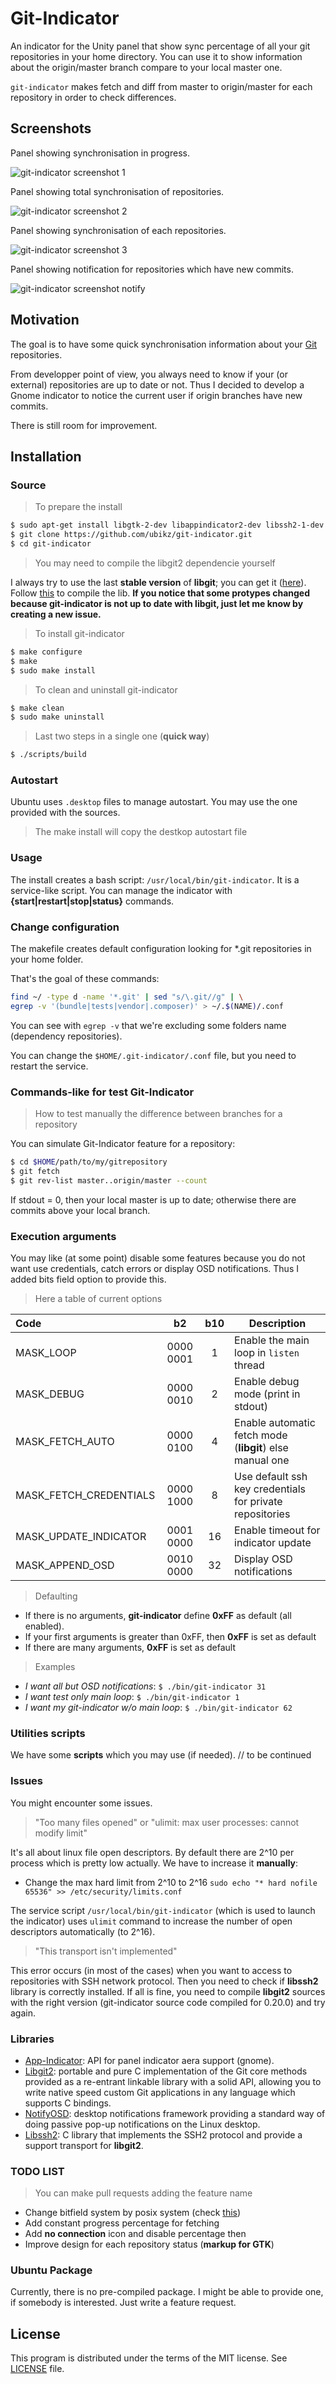 # Git-Indicator

An indicator for the Unity panel that show sync percentage of all your git repositories in your home directory. You can use it to show information about the origin/master branch compare to your local master one.

`git-indicator` makes fetch and diff from master to origin/master for each repository in order to check differences.

## Screenshots

Panel showing synchronisation in progress.

![git-indicator screenshot 1](https://github.com/UbikZ/git-indicator/blob/gh-pages/img/git_indicator_3.png "git-indicator screenshot 1")

Panel showing total synchronisation of repositories.

![git-indicator screenshot 2](https://github.com/UbikZ/git-indicator/blob/gh-pages/img/git_indicator_2.png "git-indicator screenshot 2")

Panel showing synchronisation of each repositories.

![git-indicator screenshot 3](https://github.com/UbikZ/git-indicator/blob/gh-pages/img/git_indicator.png "git-indicator screenshot 3")

Panel showing notification for repositories which have new commits.

![git-indicator screenshot notify](https://github.com/UbikZ/git-indicator/blob/gh-pages/img/git_indicator_notify.png "git-indicator screenshot notify")



## Motivation

The goal is to have some quick synchronisation information about your [Git](http://www.git-scm.com/) repositories.

From developper point of view, you always need to know if your (or external) repositories are up to date or not. Thus I decided to develop a Gnome indicator to notice the current user if origin branches have new commits.

There is still room for improvement.

## Installation

### Source
> To prepare the install

```bash
$ sudo apt-get install libgtk-2-dev libappindicator2-dev libssh2-1-dev libgit2-dev libnotify-dev
$ git clone https://github.com/ubikz/git-indicator.git
$ cd git-indicator
```

> You may need to compile the libgit2 dependencie yourself

I always try to use the last **stable version** of **libgit**; you can get it ([here](https://github.com/libgit2/libgit2/releases)).
Follow [this](https://github.com/libgit2/libgit2) to compile the lib.
**If you notice that some protypes changed because git-indicator is not up to date with libgit, just let me know by creating a new issue.**

> To install git-indicator

```bash
$ make configure
$ make
$ sudo make install
```

> To clean and uninstall git-indicator

```bash
$ make clean
$ sudo make uninstall
```

> Last two steps in a single one (**quick way**)

```bash
$ ./scripts/build
```

### Autostart

Ubuntu uses `.desktop` files to manage autostart. You may use the one provided
with the sources.
> The make install will copy the destkop autostart file

### Usage

The install creates a bash script: `/usr/local/bin/git-indicator`. It is a service-like script.
You can manage the indicator with **{start|restart|stop|status}** commands.

### Change configuration

The makefile creates default configuration looking for *.git repositories in your home folder.

That's the goal of these commands:
```bash
find ~/ -type d -name '*.git' | sed "s/\.git//g" | \
egrep -v '(bundle|tests|vendor|.composer)' > ~/.$(NAME)/.conf
```

You can see with `egrep -v` that we're excluding some folders name (dependency repositories).

You can change the `$HOME/.git-indicator/.conf` file, but you need to restart the service.

### Commands-like for test Git-Indicator
> How to test manually the difference between branches for a repository

You can simulate Git-Indicator feature for a repository:
```bash
$ cd $HOME/path/to/my/gitrepository
$ git fetch
$ git rev-list master..origin/master --count
```

If stdout = 0, then your local master is up to date; otherwise there are commits above your local branch.

### Execution arguments

You may like (at some point) disable some features because you do not want use credentials, catch errors or display OSD notifications.
Thus I added bits field option to provide this.

> Here a table of current options

| Code                   | b2         | b10    | Description
|:-------- |:--------:|:--------:| -------- 
| MASK_LOOP              | 0000 0001  | 1      | Enable the main loop in `listen` thread
| MASK_DEBUG             | 0000 0010  | 2      | Enable debug mode (print in stdout)
| MASK_FETCH_AUTO        | 0000 0100  | 4      | Enable automatic fetch mode (**libgit**) else manual one
| MASK_FETCH_CREDENTIALS | 0000 1000  | 8      | Use default ssh key credentials for private repositories
| MASK_UPDATE_INDICATOR  | 0001 0000  | 16     | Enable timeout for indicator update
| MASK_APPEND_OSD        | 0010 0000  | 32     | Display OSD notifications

> Defaulting

* If there is no arguments, **git-indicator** define **0xFF** as default (all enabled).
* If your first arguments is greater than 0xFF, then **0xFF** is set as default
* If there are many arguments, **0xFF** is set as default

> Examples

* *I want all but OSD notifications*: `$ ./bin/git-indicator 31`
* *I want test only main loop*: `$ ./bin/git-indicator 1`
* *I want my git-indicator w/o main loop*: `$ ./bin/git-indicator 62`

### Utilities scripts

We have some **scripts** which you may use (if needed).
// to be continued

### Issues

You might encounter some issues.

> "Too many files opened" or "ulimit: max user processes: cannot modify limit"

It's all about linux file open descriptors. By default there are 2^10 per process which
is pretty low actually. We have to increase it **manually**:
* Change the max hard limit from 2^10 to 2^16 ```sudo echo "* hard nofile 65536" >> /etc/security/limits.conf```

The service script ```/usr/local/bin/git-indicator``` (which is used to launch the indicator) uses ```ulimit```
command to increase the number of open descriptors automatically (to 2^16).

> "This transport isn't implemented"

This error occurs (in most of the cases) when you want to access to repositories with SSH network protocol.
Then you need to check if **libssh2** library is correctly installed. If all is fine, you need to compile **libgit2**
sources with the right version (git-indicator source code compiled for 0.20.0) and try again.

### Libraries

* [App-Indicator](https://wiki.ubuntu.com/DesktopExperienceTeam/ApplicationIndicators): API for panel indicator aera support (gnome).
* [Libgit2](https://libgit2.github.com/): portable and pure C implementation of the Git core methods provided as a re-entrant linkable library with a solid API, allowing you to write native speed custom Git applications in any language which supports C bindings.
* [NotifyOSD](https://wiki.ubuntu.com/NotifyOSD): desktop notifications framework providing a standard way of doing passive pop-up notifications on the Linux desktop.
* [Libssh2](http://www.libssh2.org/): C library that implements the SSH2 protocol and provide a support transport for **libgit2**.

### TODO LIST
> You can make pull requests adding the feature name

* Change bitfield system by posix system (check [this](http://www.gnu.org/software/libc/manual/html_node/Getopt.html))
* Add constant progress percentage for fetching
* Add **no connection** icon and disable percentage then
* Improve design for each repository status (**markup for GTK**)

### Ubuntu Package

Currently, there is no pre-compiled package. I might be able to provide one, if
somebody is interested. Just write a feature request.

## License

This program is distributed under the terms of the MIT license. See
[LICENSE](https://github.com/UbikZ/git-indicator/blob/master/LICENSE) file.
